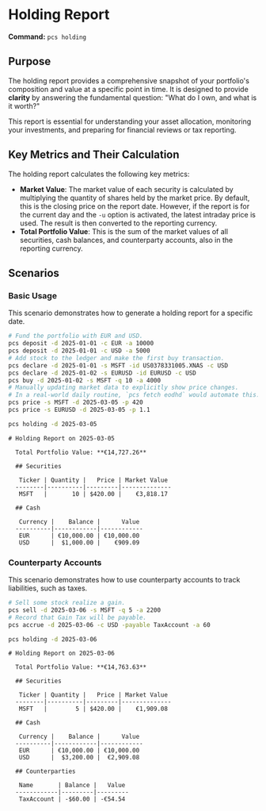 # Holding Report

**Command:** `pcs holding`

## Purpose

The holding report provides a comprehensive snapshot of your portfolio's composition and value at a specific point in time. It is designed to provide **clarity** by answering the fundamental question: "What do I own, and what is it worth?"

This report is essential for understanding your asset allocation, monitoring your investments, and preparing for financial reviews or tax reporting.

## Key Metrics and Their Calculation

The holding report calculates the following key metrics:

*   **Market Value**: The market value of each security is calculated by multiplying the quantity of shares held by the market price. By default, this is the closing price on the report date. However, if the report is for the current day and the `-u` option is activated, the latest intraday price is used. The result is then converted to the reporting currency.
*   **Total Portfolio Value**: This is the sum of the market values of all securities, cash balances, and counterparty accounts, also in the reporting currency.

## Scenarios

### Basic Usage

This scenario demonstrates how to generate a holding report for a specific date.

```bash setup
# Fund the portfolio with EUR and USD.
pcs deposit -d 2025-01-01 -c EUR -a 10000
pcs deposit -d 2025-01-01 -c USD -a 5000
# Add stock to the ledger and make the first buy transaction.
pcs declare -d 2025-01-01 -s MSFT -id US0378331005.XNAS -c USD
pcs declare -d 2025-01-02 -s EURUSD -id EURUSD -c USD
pcs buy -d 2025-01-02 -s MSFT -q 10 -a 4000
# Manually updating market data to explicitly show price changes.
# In a real-world daily routine, `pcs fetch eodhd` would automate this.
pcs price -s MSFT -d 2025-03-05 -p 420
pcs price -s EURUSD -d 2025-03-05 -p 1.1
```

```bash run
pcs holding -d 2025-03-05
```

```console check
# Holding Report on 2025-03-05

  Total Portfolio Value: **€14,727.26**

  ## Securities

   Ticker | Quantity |   Price | Market Value 
  --------|----------|---------|--------------
   MSFT   |       10 | $420.00 |    €3,818.17 

  ## Cash

   Currency |    Balance |      Value 
  ----------|------------|------------
   EUR      | €10,000.00 | €10,000.00 
   USD      |  $1,000.00 |    €909.09
 ```

### Counterparty Accounts

This scenario demonstrates how to use counterparty accounts to track liabilities, such as taxes.

```bash run
# Sell some stock realize a gain.
pcs sell -d 2025-03-06 -s MSFT -q 5 -a 2200
# Record that Gain Tax will be payable.
pcs accrue -d 2025-03-06 -c USD -payable TaxAccount -a 60 
```

```bash run
pcs holding -d 2025-03-06
```

```console check
# Holding Report on 2025-03-06

  Total Portfolio Value: **€14,763.63**

  ## Securities

   Ticker | Quantity |   Price | Market Value 
  --------|----------|---------|--------------
   MSFT   |        5 | $420.00 |    €1,909.08 

  ## Cash

   Currency |    Balance |      Value 
  ----------|------------|------------
   EUR      | €10,000.00 | €10,000.00 
   USD      |  $3,200.00 |  €2,909.08 

  ## Counterparties

   Name       | Balance |   Value 
  ------------|---------|---------
   TaxAccount | -$60.00 | -€54.54
```